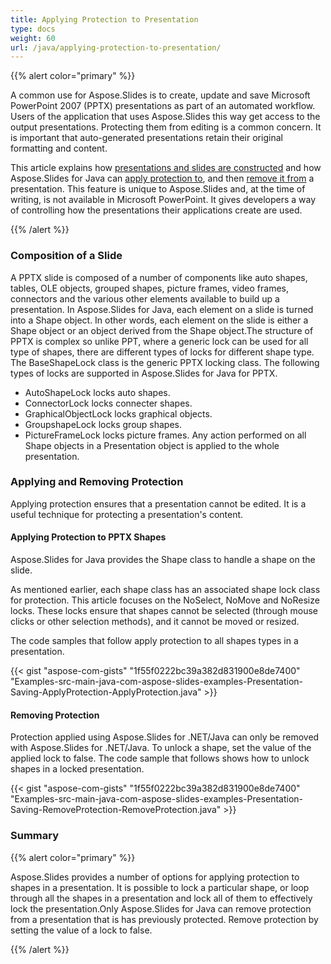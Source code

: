 ```yaml
---
title: Applying Protection to Presentation
type: docs
weight: 60
url: /java/applying-protection-to-presentation/
---
```


{{% alert color="primary" %}} 

A common use for Aspose.Slides is to create, update and save Microsoft PowerPoint 2007 (PPTX) presentations as part of an automated workflow. Users of the application that uses Aspose.Slides this way get access to the output presentations. Protecting them from editing is a common concern. It is important that auto-generated presentations retain their original formatting and content.

This article explains how [presentations and slides are constructed](/slides/java/applying-protection-to-presentation-html/) and how Aspose.Slides for Java can [apply protection to](/slides/java/applying-protection-to-presentation-html/), and then [remove it from](/slides/java/applying-protection-to-presentation-html/) a presentation. This feature is unique to Aspose.Slides and, at the time of writing, is not available in Microsoft PowerPoint. It gives developers a way of controlling how the presentations their applications create are used.

{{% /alert %}} 
### **Composition of a Slide**
A PPTX slide is composed of a number of components like auto shapes, tables, OLE objects, grouped shapes, picture frames, video frames, connectors and the various other elements available to build up a presentation. In Aspose.Slides for Java, each element on a slide is turned into a Shape object. In other words, each element on the slide is either a Shape object or an object derived from the Shape object.The structure of PPTX is complex so unlike PPT, where a generic lock can be used for all type of shapes, there are different types of locks for different shape type. The BaseShapeLock class is the generic PPTX locking class. The following types of locks are supported in Aspose.Slides for Java for PPTX.

- AutoShapeLock locks auto shapes.
- ConnectorLock locks connecter shapes.
- GraphicalObjectLock locks graphical objects.
- GroupshapeLock locks group shapes.
- PictureFrameLock locks picture frames.
  Any action performed on all Shape objects in a Presentation object is applied to the whole presentation.
### **Applying and Removing Protection**
Applying protection ensures that a presentation cannot be edited. It is a useful technique for protecting a presentation's content.
#### **Applying Protection to PPTX Shapes**
Aspose.Slides for Java provides the Shape class to handle a shape on the slide.

As mentioned earlier, each shape class has an associated shape lock class for protection. This article focuses on the NoSelect, NoMove and NoResize locks. These locks ensure that shapes cannot be selected (through mouse clicks or other selection methods), and it cannot be moved or resized.

The code samples that follow apply protection to all shapes types in a presentation.



{{< gist "aspose-com-gists" "1f55f0222bc39a382d831900e8de7400" "Examples-src-main-java-com-aspose-slides-examples-Presentation-Saving-ApplyProtection-ApplyProtection.java" >}}
#### **Removing Protection**
Protection applied using Aspose.Slides for .NET/Java can only be removed with Aspose.Slides for .NET/Java. To unlock a shape, set the value of the applied lock to false. The code sample that follows shows how to unlock shapes in a locked presentation.

{{< gist "aspose-com-gists" "1f55f0222bc39a382d831900e8de7400" "Examples-src-main-java-com-aspose-slides-examples-Presentation-Saving-RemoveProtection-RemoveProtection.java" >}}




### **Summary**
{{% alert color="primary" %}} 

Aspose.Slides provides a number of options for applying protection to shapes in a presentation. It is possible to lock a particular shape, or loop through all the shapes in a presentation and lock all of them to effectively lock the presentation.Only Aspose.Slides for Java can remove protection from a presentation that is has previously protected. Remove protection by setting the value of a lock to false.

{{% /alert %}}
